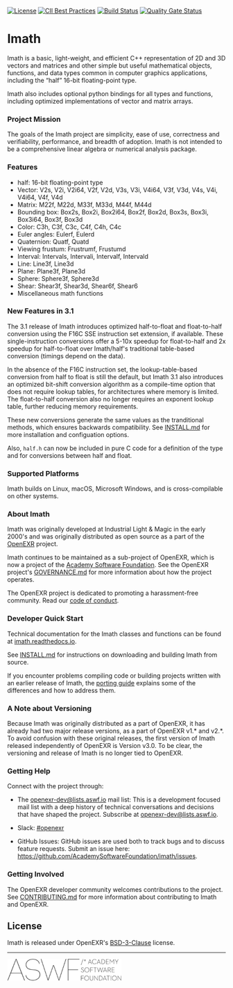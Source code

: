 [![License](https://img.shields.io/github/license/AcademySoftwareFoundation/Imath)](LICENSE.md)
[![CII Best Practices](https://bestpractices.coreinfrastructure.org/projects/2799/badge)](https://bestpractices.coreinfrastructure.org/projects/2799)
[![Build Status](https://dev.azure.com/academysoftwarefoundation/Academy%20Software%20Foundation/_apis/build/status/academysoftwarefoundation.Imath)](https://dev.azure.com/academysoftwarefoundation/Academy%20Software%20Foundation/_build?definitionId=4&_a=summary)
[![Quality Gate Status](https://sonarcloud.io/api/project_badges/measure?project=AcademySoftwareFoundation_Imath&metric=alert_status)](https://sonarcloud.io/dashboard?id=AcademySoftwareFoundation_Imath)

# Imath

Imath is a basic, light-weight, and efficient C++ representation of 2D
and 3D vectors and matrices and other simple but useful mathematical
objects, functions, and data types common in computer graphics
applications, including the “half” 16-bit floating-point type.

Imath also includes optional python bindings for all types and
functions, including optimized implementations of vector and matrix
arrays. 

### Project Mission

The goals of the Imath project are simplicity, ease of use,
correctness and verifiability, performance, and breadth of
adoption. Imath is not intended to be a comprehensive linear algebra
or numerical analysis package.

### Features

* half: 16-bit floating-point type
* Vector: V2s, V2i, V2i64, V2f, V2d, V3s, V3i, V4i64, V3f, V3d, V4s, V4i, V4i64, V4f, V4d 
* Matrix: M22f, M22d, M33f, M33d, M44f, M44d 
* Bounding box: Box2s, Box2i, Box2i64, Box2f, Box2d, Box3s, Box3i, Box3i64, Box3f, Box3d
* Color: C3h, C3f, C3c, C4f, C4h, C4c 
* Euler angles: Eulerf, Eulerd
* Quaternion: Quatf, Quatd
* Viewing frustum: Frustrumf, Frustumd
* Interval: Intervals, Intervali, Intervalf, Intervald
* Line: Line3f, Line3d
* Plane: Plane3f, Plane3d
* Sphere: Sphere3f, Sphere3d
* Shear: Shear3f, Shear3d, Shear6f, Shear6
* Miscellaneous math functions
  
### New Features in 3.1

The 3.1 release of Imath introduces optimized half-to-float and
float-to-half conversion using the F16C SSE instruction set extension,
if available. These single-instruction conversions offer a 5-10x
speedup for float-to-half and 2x speedup for half-to-float over
Imath/half's traditional table-based conversion (timings depend on the
data).

In the absence of the F16C instruction set, the lookup-table-based
conversion from half to float is still the default, but Imath 3.1 also
introduces an optimized bit-shift conversion algorithm as a
compile-time option that does not require lookup tables, for
architectures where memory is limited. The float-to-half conversion
also no longer requires an exponent lookup table, further reducing
memory requirements.

These new conversions generate the same values as the tranditional
methods, which ensures backwards compatibility.  See
[INSTALL.md](INSTALL.md#imath-configuration-settings) for more
installation and configuation options.

Also, ``half.h`` can now be included in pure C code for a definition
of the type and for conversions between half and float.

### Supported Platforms

Imath builds on Linux, macOS, Microsoft Windows, and is
cross-compilable on other systems.

### About Imath

Imath was originally developed at Industrial Light & Magic in the
early 2000's and was originally distributed as open source as a part
of the [OpenEXR](https://github.com/AcademySoftwareFoundation/openexr)
project.

Imath continues to be maintained as a sub-project of OpenEXR, which is
now a project of the [Academy Software
Foundation](https://www.aswf.io).  See
the OpenEXR project's [GOVERNANCE.md](https://github.com/AcademySoftwareFoundation/openexr/blob/main/GOVERNANCE.md)
for more information about how the project operates.

The OpenEXR project is dedicated to promoting a harassment-free
community. Read our [code of conduct](CODE_OF_CONDUCT.md).

### Developer Quick Start

Technical documentation for the Imath classes and functions can be found at
[imath.readthedocs.io](https://imath.readthedocs.io).

See [INSTALL.md](INSTALL.md) for instructions on downloading and building Imath
from source.

If you encounter problems compiling code or building projects written
with an earlier release of Imath, the [porting
guide](https://github.com/AcademySoftwareFoundation/Imath/blob/main/docs/PortingGuide2-3.md)
explains some of the differences and how to address them.

### A Note about Versioning

Because Imath was originally distributed as a part of OpenEXR, it has
already had two major release versions, as a part of OpenEXR v1.* and
v2.*. To avoid confusion with these original releases, the first
version of Imath released independently of OpenEXR is Version v3.0. To
be clear, the versioning and release of Imath is no longer tied to
OpenEXR.

### Getting Help

Connect with the project through:

* The openexr-dev@lists.aswf.io mail list: This is a development
  focused mail list with a deep history of technical conversations and
  decisions that have shaped the project. Subscribe at
  [openexr-dev@lists.aswf.io](https://lists.aswf.io/g/openexr-dev).

* Slack: [#openexr](https://academysoftwarefdn.slack.com/archives/CMLRW4N73)
  
* GitHub Issues: GitHub issues are used both to track bugs and to
  discuss feature requests. Submit an issue here:
  https://github.com/AcademySoftwareFoundation/imath/issues. 

### Getting Involved

The OpenEXR developer community welcomes contributions to the
project. See [CONTRIBUTING.md](CONTRIBUTING.md) for more information
about contributing to Imath and OpenEXR.

## License

Imath is released under OpenEXR's [BSD-3-Clause](LICENSE.md) license.

---

![aswf](https://github.com/AcademySoftwareFoundation/openexr/blob/main/ASWF/images/aswf.png)
